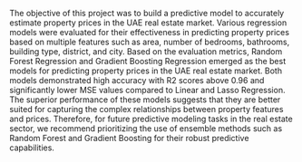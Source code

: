 The objective of this project was to build a predictive model to accurately estimate property prices in the UAE real estate market. Various regression models were evaluated for their effectiveness in predicting property prices based on multiple features such as area, number of bedrooms, bathrooms, building type, district, and city.
Based on the evaluation metrics, Random Forest Regression and Gradient Boosting Regression emerged as the best models for predicting property prices in the UAE real estate market. Both models demonstrated high accuracy with R2 scores above 0.96 and significantly lower MSE values compared to Linear and Lasso Regression. The superior performance of these models suggests that they are better suited for capturing the complex relationships between property features and prices. Therefore, for future predictive modeling tasks in the real estate sector, we recommend prioritizing the use of ensemble methods such as Random Forest and Gradient Boosting for their robust predictive capabilities.
